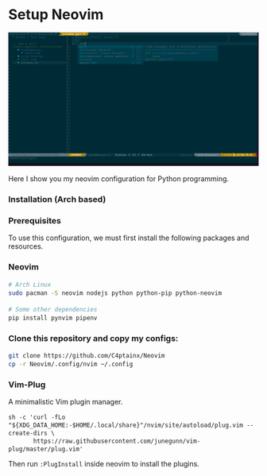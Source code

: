 # Setup Neovim

![](https://github.com/C4ptainx/Neovim/blob/main/images/nvim.png)

Here I show you my neovim configuration for Python programming.
### Installation (Arch based)
### Prerequisites

To use this configuration, we must first install the following packages and resources.

### Neovim 
```bash
# Arch Linux 
sudo pacman -S neovim nodejs python python-pip python-neovim

# Some other dependencies
pip install pynvim pipenv 
```
### Clone this repository and copy my configs:
```bash
git clone https://github.com/C4ptainx/Neovim
cp -r Neovim/.config/nvim ~/.config
```
### Vim-Plug

A minimalistic Vim plugin manager.

```
sh -c 'curl -fLo "${XDG_DATA_HOME:-$HOME/.local/share}"/nvim/site/autoload/plug.vim --create-dirs \
       https://raw.githubusercontent.com/junegunn/vim-plug/master/plug.vim'
```
Then run ```:PlugInstall``` inside neovim to install the plugins.



